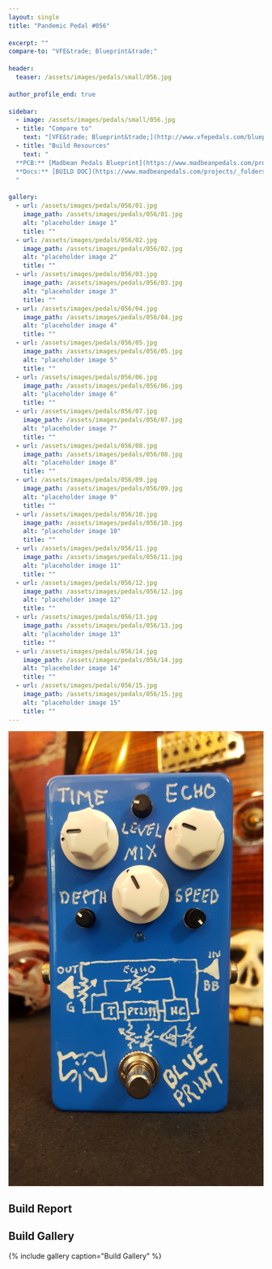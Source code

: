 ```yaml
---
layout: single
title: "Pandemic Pedal #056"

excerpt: ""
compare-to: "VFE&trade; Blueprint&trade;"

header:
  teaser: /assets/images/pedals/small/056.jpg

author_profile_end: true

sidebar:
  - image: /assets/images/pedals/small/056.jpg
  - title: "Compare to"
    text: "[VFE&trade; Blueprint&trade;](http://www.vfepedals.com/blueprint.html)"
  - title: "Build Resources"
    text: "
  **PCB:** [Madbean Pedals Blueprint](https://www.madbeanpedals.com/projects/index.html)<br>
  **Docs:** [BUILD DOC](https://www.madbeanpedals.com/projects/_folders/VFE/docs/VFE_Blueprint.zip)
  "

gallery:
  - url: /assets/images/pedals/056/01.jpg
    image_path: /assets/images/pedals/056/01.jpg
    alt: "placeholder image 1"
    title: ""
  - url: /assets/images/pedals/056/02.jpg
    image_path: /assets/images/pedals/056/02.jpg
    alt: "placeholder image 2"
    title: ""
  - url: /assets/images/pedals/056/03.jpg
    image_path: /assets/images/pedals/056/03.jpg
    alt: "placeholder image 3"
    title: ""
  - url: /assets/images/pedals/056/04.jpg
    image_path: /assets/images/pedals/056/04.jpg
    alt: "placeholder image 4"
    title: ""
  - url: /assets/images/pedals/056/05.jpg
    image_path: /assets/images/pedals/056/05.jpg
    alt: "placeholder image 5"
    title: ""
  - url: /assets/images/pedals/056/06.jpg
    image_path: /assets/images/pedals/056/06.jpg
    alt: "placeholder image 6"
    title: ""
  - url: /assets/images/pedals/056/07.jpg
    image_path: /assets/images/pedals/056/07.jpg
    alt: "placeholder image 7"
    title: ""
  - url: /assets/images/pedals/056/08.jpg
    image_path: /assets/images/pedals/056/08.jpg
    alt: "placeholder image 8"
    title: ""
  - url: /assets/images/pedals/056/09.jpg
    image_path: /assets/images/pedals/056/09.jpg
    alt: "placeholder image 9"
    title: ""
  - url: /assets/images/pedals/056/10.jpg
    image_path: /assets/images/pedals/056/10.jpg
    alt: "placeholder image 10"
    title: ""
  - url: /assets/images/pedals/056/11.jpg
    image_path: /assets/images/pedals/056/11.jpg
    alt: "placeholder image 11"
    title: ""
  - url: /assets/images/pedals/056/12.jpg
    image_path: /assets/images/pedals/056/12.jpg
    alt: "placeholder image 12"
    title: ""
  - url: /assets/images/pedals/056/13.jpg
    image_path: /assets/images/pedals/056/13.jpg
    alt: "placeholder image 13"
    title: ""
  - url: /assets/images/pedals/056/14.jpg
    image_path: /assets/images/pedals/056/14.jpg
    alt: "placeholder image 14"
    title: ""
  - url: /assets/images/pedals/056/15.jpg
    image_path: /assets/images/pedals/056/15.jpg
    alt: "placeholder image 15"
    title: ""
---
```


[![header](/assets/images/pedals/056.jpg)](/assets/images/pedals/056.jpg)

## Build Report ##



## Build Gallery ##

{% include gallery caption="Build Gallery" %}